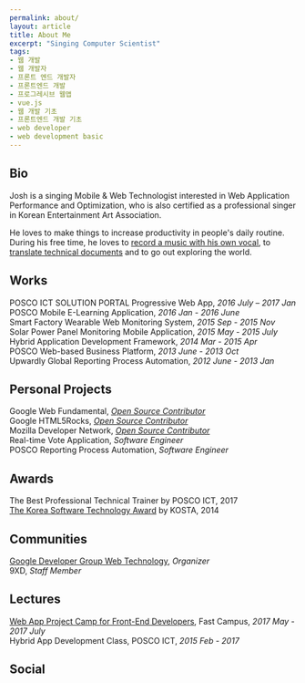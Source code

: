 ```yaml
---
permalink: about/
layout: article
title: About Me
excerpt: "Singing Computer Scientist"
tags:
- 웹 개발
- 웹 개발자
- 프론트 엔드 개발자
- 프론트엔드 개발
- 프로그레시브 웹앱
- vue.js
- 웹 개발 기초
- 프론트엔드 개발 기초
- web developer
- web development basic
---
```


## Bio
Josh is a singing Mobile & Web Technologist interested in Web Application Performance and Optimization, who is also certified as a professional singer in Korean Entertainment Art Association.

He loves to make things to increase productivity in people's daily routine. During his free time, he loves to [record a music with his own vocal]((https://www.youtube.com/channel/UCX04UECIFaAjNnsak6GzpZg)), to [translate technical documents](https://developers.google.com/web/fundamentals/performance/?hl=ko) and to go out exploring the world.

## Works
POSCO ICT SOLUTION PORTAL Progressive Web App, *2016 July – 2017 Jan* <br>
POSCO Mobile E-Learning Application, *2016 Jan - 2016 June* <br>
Smart Factory Wearable Web Monitoring System, *2015 Sep - 2015 Nov* <br>
Solar Power Panel Monitoring Mobile Application, *2015 May - 2015 July* <br>
Hybrid Application Development Framework, *2014 Mar - 2015 Apr* <br>
POSCO Web-based Business Platform, *2013 June - 2013 Oct* <br>
Upwardly Global Reporting Process Automation, *2012 June - 2013 Jan*

## Personal Projects
Google Web Fundamental, *[Open Source Contributor](https://developers.google.com/web/resources/contributors)* <br>
Google HTML5Rocks, *[Open Source Contributor](https://www.html5rocks.com/ko/tutorials/speed/quick/)* <br>
Mozilla Developer Network, *[Open Source Contributor](https://developer.mozilla.org/ko/profiles/joshua1988)* <br>
Real-time Vote Application, *Software Engineer* <br>
POSCO Reporting Process Automation, *Software Engineer*

## Awards
The Best Professional Technical Trainer by POSCO ICT, 2017<br>
[The Korea Software Technology Award](http://www.kosta.or.kr/sub2/sw_tech_award) by KOSTA, 2014

## Communities
[Google Developer Group Web Technology](https://www.facebook.com/groups/1724887854499893/), *Organizer* <br>
9XD, *Staff Member*

## Lectures
[Web App Project Camp for Front-End Developers](http://www.fastcampus.co.kr/dev_camp_wap/), Fast Campus, *2017 May - 2017 July* <br>
Hybrid App Development Class, POSCO ICT, *2015 Feb - 2017*

## Social
<a class="btn-social github" href="https://github.com/joshua1988"><i class="fa fa-github" aria-hidden="true"></i></a>
<a class="btn-social linkedin" href="https://www.linkedin.com/in/gihyojoshuajang/"><i class="fa fa-linkedin" aria-hidden="true"></i></a>
<a class="btn-social facebook" href="https://www.facebook.com/CaptainPangyo"><i class="fa fa-facebook" aria-hidden="true"></i></a>
